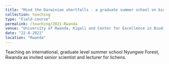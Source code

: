 ```yaml
---
title: "Mind the Darwinian shortfalls - a graduate summer school on biodiversity and collection management in east Africa; 22-8-2021 to 3-9-2021"
collection: teaching
type: "Field-course"
permalink: /teaching/2021-Rwanda
venue: "University of Rwanda, Kigali and Center for Excellence in Biodiversity and Natural Resource Management"
date: "22-8-2021"
location: "Rwanda"
---
```

Teaching an international, graduate level summer school Nyungwe Forest, Rwanda as invited senior 
scientist and lecturer for lichens. 
